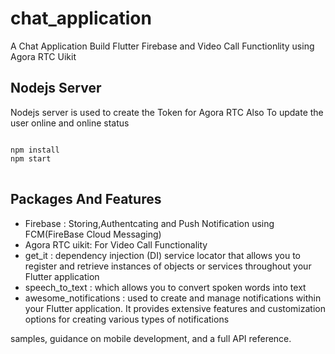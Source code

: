 # chat_application

A Chat Application Build Flutter Firebase and Video Call Functionlity using Agora RTC Uikit

## Nodejs Server
Nodejs server is used to create the Token for Agora RTC Also To update the user online and online status

<pre>
<code>
npm install 
npm start
</code>
</pre>



## Packages And Features
 <ul>
     <li>Firebase : Storing,Authentcating and Push Notification using FCM(FireBase Cloud Messaging)</li>
     <li>Agora RTC uikit: For Video Call Functionality</li>
     <li>get_it : dependency injection (DI) service locator that allows you to register and retrieve instances of objects or services throughout your Flutter application</li>
     <li>speech_to_text : which allows you to convert spoken words into text</li>
     <li>  awesome_notifications : used to create and manage notifications within your Flutter application. It provides extensive features and customization options for creating various types of notifications</li>
 </ul>




samples, guidance on mobile development, and a full API reference.
